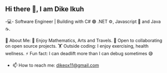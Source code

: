 ## Hi there 👋, I am Dike Ikuh
-💻- Software Engineer | Building with C# 🟣 .NET ⚙️, Javascript 📄 and Java☕.

🌱 About Me:
🎯 Enjoy Mathematics, Arts and Travels.
🤝 Open to collaborating on open source projects.
🏋️ Outside coding: I enjoy exercising, health wellness.
⚡ Fun fact: I can deadlift more than I can debug sometimes 😅

- 📫 How to reach me: dikeox11@gmail.com
